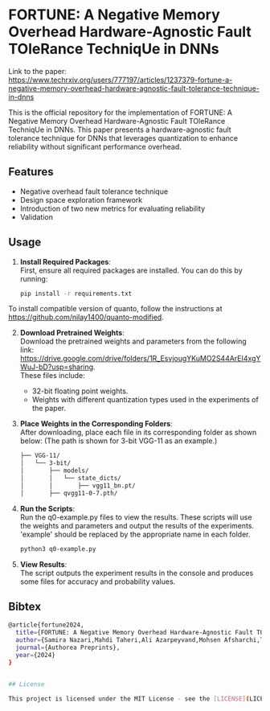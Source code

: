 # FORTUNE: A Negative Memory Overhead Hardware-Agnostic Fault TOleRance TechniqUe in DNNs

Link to the paper:     
https://www.techrxiv.org/users/777197/articles/1237379-fortune-a-negative-memory-overhead-hardware-agnostic-fault-tolerance-technique-in-dnns

This is the official repository for the implementation of FORTUNE: A Negative Memory Overhead Hardware-Agnostic Fault TOleRance TechniqUe in DNNs. This paper presents a hardware-agnostic fault tolerance technique for DNNs that leverages quantization to enhance reliability without significant performance overhead.

## Features
- Negative overhead fault tolerance technique
- Design space exploration framework
- Introduction of two new metrics for evaluating reliability
- Validation


## Usage

1. **Install Required Packages**:  
   First, ensure all required packages are installed. You can do this by running:

   ```bash
   pip install -r requirements.txt

To install compatible version of quanto, follow the instructions at https://github.com/nilay1400/quanto-modified.

2. **Download Pretrained Weights**:    
   Download the pretrained weights and parameters from the following link: https://drive.google.com/drive/folders/1R_EsvjougYKuMO2S44ArEI4xgYWuJ-bD?usp=sharing.    
   These files include:

   - 32-bit floating point weights.
   - Weights with different quantization types used in the experiments of the paper.

3. **Place Weights in the Corresponding Folders**:   
   After downloading, place each file in its corresponding folder as shown below:
   (The path is shown for 3-bit VGG-11 as an example.)   

   ```bash
   ├── VGG-11/
   │   └── 3-bit/
   │       ├── models/
   │       │   └── state_dicts/
   │       │       ├── vgg11_bn.pt/
   │       ├── qvgg11-0-7.pth/

5. **Run the Scripts**:   
   Run the q0-example.py files to view the results.  These scripts will use the weights and parameters and output the results of the experiments. 'example' should be replaced by the appropriate name in each folder.     

   ```bash
   python3 q0-example.py

6. **View Results**:   
   The script outputs the experiment results in the console and produces some files for accuracy and probability values.

## Bibtex
   ```bash
   @article{fortune2024,
     title={FORTUNE: A Negative Memory Overhead Hardware-Agnostic Fault TOleRance TechniqUe in DNNse},
     author={Samira Nazari,Mahdi Taheri,Ali Azarpeyvand,Mohsen Afsharchi,Tara Ghasempouri,Christian Herglotz,Masoud Daneshtalab,Maksim Jenihhin},
     journal={Authorea Preprints},
     year={2024}
   }   


## License

This project is licensed under the MIT License - see the [LICENSE](LICENSE) file for details.

